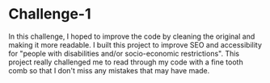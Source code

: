 # Challenge-1
In this challenge, I hoped to improve the code by cleaning the original and making it more readable. I built this project to improve SEO and accessibility for "people with disabilities and/or socio-economic restrictions". This project really challenged me to read through my code with a fine tooth comb so that I don't miss any mistakes that may have made. 
